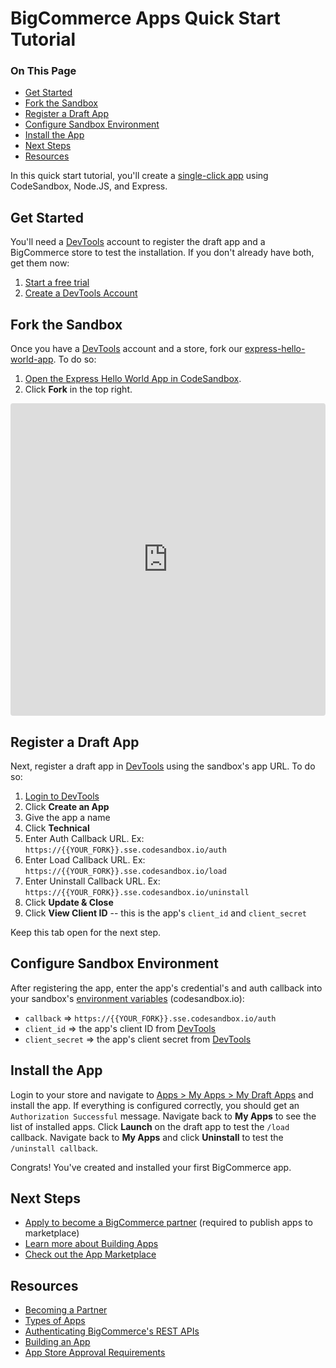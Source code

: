 # BigCommerce Apps Quick Start Tutorial

<div class="otp" id="no-index">

### On This Page
- [Get Started](#get-started)
- [Fork the Sandbox](#fork-the-sandbox)
- [Register a Draft App](#register-a-draft-app)
- [Configure Sandbox Environment](#configure-sandbox-environment)
- [Install the App](#install-the-app)
- [Next Steps](#next-steps)
- [Resources](#resources)

</div>

In this quick start tutorial, you'll create a [single-click app](https://developer.bigcommerce.com/api-docs/getting-started/building-apps-bigcommerce/types-of-apps) using CodeSandbox, Node.JS, and Express.

## Get Started
You'll need a [DevTools](https://devtools.bigcommerce.com/) account to register the draft app and a BigCommerce store to test the installation. If you don't already have both, get them now:
1. [Start a free trial](https://www.bigcommerce.com/essentials/free-trial/)
1. [Create a DevTools Account](https://devtools.bigcommerce.com/)

## Fork the Sandbox
Once you have a [DevTools](https://devtools.bigcommerce.com/) account and a store, fork our [express-hello-world-app](https://codesandbox.io/s/express-hello-world-app-fq5t1?file=/app.js). To do so:
1. [Open the Express Hello World App in CodeSandbox](https://codesandbox.io/s/express-hello-world-app-fq5t1?file=/app.js).
1. Click **Fork** in the top right.

<iframe src="https://codesandbox.io/embed/express-hello-world-app-fq5t1?fontsize=14&hidenavigation=1&theme=dark"
    style="width:100%; height:500px; border:0; border-radius: 4px; overflow:hidden;"
    title="express-hello-world-app"
    allow="accelerometer; ambient-light-sensor; camera; encrypted-media; geolocation; gyroscope; hid; microphone; midi; payment; usb; vr; xr-spatial-tracking"
    sandbox="allow-forms allow-modals allow-popups allow-presentation allow-same-origin allow-scripts"
></iframe>

## Register a Draft App
Next, register a draft app in [DevTools](https://devtools.bigcommerce.com/) using the sandbox's app URL. To do so:
1. [Login to DevTools](https://devtools.bigcommerce.com/)
1. Click **Create an App**
1. Give the app a name
1. Click **Technical**
1. Enter Auth Callback URL. Ex: `https://{{YOUR_FORK}}.sse.codesandbox.io/auth`
1. Enter Load Callback URL. Ex: `https://{{YOUR_FORK}}.sse.codesandbox.io/load`
1. Enter Uninstall Callback URL. Ex: `https://{{YOUR_FORK}}.sse.codesandbox.io/uninstall`
1. Click **Update & Close**
1. Click **View Client ID** -- this is the app's `client_id` and `client_secret`

Keep this tab open for the next step.

## Configure Sandbox Environment
After registering the app, enter the app's credential's and auth callback into your sandbox's [environment variables](https://codesandbox.io/docs/secrets) (codesandbox.io):
* `callback` => `https://{{YOUR_FORK}}.sse.codesandbox.io/auth`
* `client_id` => the app's client ID from [DevTools](https://devtools.bigcommerce.com/)
* `client_secret` => the app's client secret from [DevTools](https://devtools.bigcommerce.com/)

## Install the App
Login to your store and navigate to [Apps > My Apps > My Draft Apps](Mhttps://login.bigcommerce.com/deep-links/manage/marketplace/apps/my-apps/drafts) and install the app. If everything is configured correctly, you should get an `Authorization Successful` message. Navigate back to **My Apps** to see the list of installed apps. Click **Launch** on the draft app to test the `/load` callback. Navigate back to **My Apps** and click **Uninstall** to test the `/uninstall callback`.

Congrats! You've created and installed your first BigCommerce app.

## Next Steps
* [Apply to become a BigCommerce partner](https://www.bigcommerce.com/partners/) (required to publish apps to marketplace)
* [Learn more about Building Apps](https://developer.bigcommerce.com/api-docs/getting-started/building-apps-bigcommerce/building-apps)
* [Check out the App Marketplace](https://www.bigcommerce.com/apps/)

## Resources
* [Becoming a Partner](https://developer.bigcommerce.com/api-docs/partner/becoming-a-partner)
* [Types of Apps](https://developer.bigcommerce.com/api-docs/getting-started/building-apps-bigcommerce/types-of-apps)
* [Authenticating BigCommerce's REST APIs](https://developer.bigcommerce.com/api-docs/getting-started/authentication/rest-api-authentication)
* [Building an App](https://developer.bigcommerce.com/api-docs/getting-started/building-apps-bigcommerce/building-apps)
* [App Store Approval Requirements](https://developer.bigcommerce.com/api-docs/partner/app-store-approval-requirements)